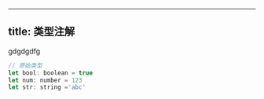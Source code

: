 
---
title: 类型注解
---
gdgdgdfg
``` js
// 原始类型
let bool: boolean = true
let num: number = 123
let str: string ='abc'
```